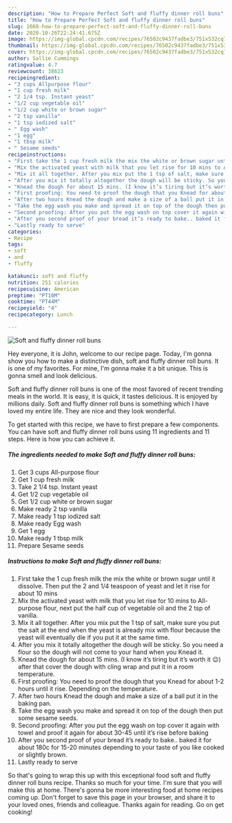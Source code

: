 ```yaml
---
description: "How to Prepare Perfect Soft and fluffy dinner roll buns"
title: "How to Prepare Perfect Soft and fluffy dinner roll buns"
slug: 1668-how-to-prepare-perfect-soft-and-fluffy-dinner-roll-buns
date: 2020-10-26T22:24:41.675Z
image: https://img-global.cpcdn.com/recipes/76502c9437fadbe3/751x532cq70/soft-and-fluffy-dinner-roll-buns-recipe-main-photo.jpg
thumbnail: https://img-global.cpcdn.com/recipes/76502c9437fadbe3/751x532cq70/soft-and-fluffy-dinner-roll-buns-recipe-main-photo.jpg
cover: https://img-global.cpcdn.com/recipes/76502c9437fadbe3/751x532cq70/soft-and-fluffy-dinner-roll-buns-recipe-main-photo.jpg
author: Sallie Cummings
ratingvalue: 4.7
reviewcount: 38623
recipeingredient:
- "3 cups Allpurpose flour"
- "1 cup fresh milk"
- "2 1/4 tsp. Instant yeast"
- "1/2 cup vegetable oil"
- "1/2 cup white or brown sugar"
- "2 tsp vanilla"
- "1 tsp iodized salt"
- " Egg wash"
- "1 egg"
- "1 tbsp milk"
- " Sesame seeds"
recipeinstructions:
- "First take the 1 cup fresh milk the mix the white or brown sugar until it dissolve. Then put the 2 and 1/4 teaspoon of yeast and let it rise for about 10 mins"
- "Mix the activated yeast with milk that you let rise for 10 mins to All-purpose flour, next put the half cup of vegetable oil and the 2 tsp of vanilla."
- "Mix it all together. After you mix put the 1 tsp of salt, make sure you put the salt at the end when the yeast is already mix with flour because the yeast will eventually die if you put it at the same time."
- "After you mix it totally altogether the dough will be sticky. So you need a flour so the dough will not come to your hand when you Knead it."
- "Knead the dough for about 15 mins. (I know it’s tiring but it’s worth it 😉) after that cover the dough with cling wrap and put it in a room temperature."
- "First proofing: You need to proof the dough that you Knead for about 1-2 hours until it rise. Depending on the temperature."
- "After two hours Knead the dough and make a size of a ball put it in the baking pan."
- "Take the egg wash you make and spread it on top of the dough then put some sesame seeds."
- "Second proofing: After you put the egg wash on top cover it again with towel and proof it again for about 30-45 until it’s rise before baking"
- "After you second proof of your bread it’s ready to bake.. baked it for about 180c for 15-20 minutes depending to your taste of you like cooked or slightly brown."
- "Lastly ready to serve"
categories:
- Recipe
tags:
- soft
- and
- fluffy

katakunci: soft and fluffy 
nutrition: 251 calories
recipecuisine: American
preptime: "PT10M"
cooktime: "PT44M"
recipeyield: "4"
recipecategory: Lunch

---
```



![Soft and fluffy dinner roll buns](https://img-global.cpcdn.com/recipes/76502c9437fadbe3/751x532cq70/soft-and-fluffy-dinner-roll-buns-recipe-main-photo.jpg)

Hey everyone, it is John, welcome to our recipe page. Today, I'm gonna show you how to make a distinctive dish, soft and fluffy dinner roll buns. It is one of my favorites. For mine, I'm gonna make it a bit unique. This is gonna smell and look delicious.



Soft and fluffy dinner roll buns is one of the most favored of recent trending meals in the world. It is easy, it is quick, it tastes delicious. It is enjoyed by millions daily. Soft and fluffy dinner roll buns is something which I have loved my entire life. They are nice and they look wonderful.


To get started with this recipe, we have to first prepare a few components. You can have soft and fluffy dinner roll buns using 11 ingredients and 11 steps. Here is how you can achieve it.

<!--inarticleads1-->

##### The ingredients needed to make Soft and fluffy dinner roll buns:

1. Get 3 cups All-purpose flour
1. Get 1 cup fresh milk
1. Take 2 1/4 tsp. Instant yeast
1. Get 1/2 cup vegetable oil
1. Get 1/2 cup white or brown sugar
1. Make ready 2 tsp vanilla
1. Make ready 1 tsp iodized salt
1. Make ready  Egg wash
1. Get 1 egg
1. Make ready 1 tbsp milk
1. Prepare  Sesame seeds




<!--inarticleads2-->

##### Instructions to make Soft and fluffy dinner roll buns:

1. First take the 1 cup fresh milk the mix the white or brown sugar until it dissolve. Then put the 2 and 1/4 teaspoon of yeast and let it rise for about 10 mins
1. Mix the activated yeast with milk that you let rise for 10 mins to All-purpose flour, next put the half cup of vegetable oil and the 2 tsp of vanilla.
1. Mix it all together. After you mix put the 1 tsp of salt, make sure you put the salt at the end when the yeast is already mix with flour because the yeast will eventually die if you put it at the same time.
1. After you mix it totally altogether the dough will be sticky. So you need a flour so the dough will not come to your hand when you Knead it.
1. Knead the dough for about 15 mins. (I know it’s tiring but it’s worth it 😉) after that cover the dough with cling wrap and put it in a room temperature.
1. First proofing: You need to proof the dough that you Knead for about 1-2 hours until it rise. Depending on the temperature.
1. After two hours Knead the dough and make a size of a ball put it in the baking pan.
1. Take the egg wash you make and spread it on top of the dough then put some sesame seeds.
1. Second proofing: After you put the egg wash on top cover it again with towel and proof it again for about 30-45 until it’s rise before baking
1. After you second proof of your bread it’s ready to bake.. baked it for about 180c for 15-20 minutes depending to your taste of you like cooked or slightly brown.
1. Lastly ready to serve




So that's going to wrap this up with this exceptional food soft and fluffy dinner roll buns recipe. Thanks so much for your time. I'm sure that you will make this at home. There's gonna be more interesting food at home recipes coming up. Don't forget to save this page in your browser, and share it to your loved ones, friends and colleague. Thanks again for reading. Go on get cooking!
